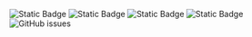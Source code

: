 ![Static Badge](https://img.shields.io/badge/blacklists-60-000000) ![Static Badge](https://img.shields.io/badge/blacklisted-3034161-cc0000) ![Static Badge](https://img.shields.io/badge/whitelisted-2242-00CC00) ![Static Badge](https://img.shields.io/badge/streaming_blacklist-28106-000000) ![GitHub issues](https://img.shields.io/github/issues/fabriziosalmi/blacklists)
